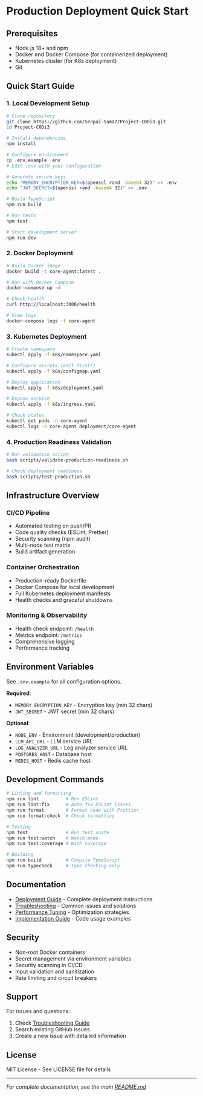 # Production Deployment Quick Start

## Prerequisites

- Node.js 18+ and npm
- Docker and Docker Compose (for containerized deployment)
- Kubernetes cluster (for K8s deployment)
- Git

## Quick Start Guide

### 1. Local Development Setup

```bash
# Clone repository
git clone https://github.com/Senpai-Sama7/Project-C0Di3.git
cd Project-C0Di3

# Install dependencies
npm install

# Configure environment
cp .env.example .env
# Edit .env with your configuration

# Generate secure keys
echo "MEMORY_ENCRYPTION_KEY=$(openssl rand -base64 32)" >> .env
echo "JWT_SECRET=$(openssl rand -base64 32)" >> .env

# Build TypeScript
npm run build

# Run tests
npm test

# Start development server
npm run dev
```

### 2. Docker Deployment

```bash
# Build Docker image
docker build -t core-agent:latest .

# Run with Docker Compose
docker-compose up -d

# Check health
curl http://localhost:3000/health

# View logs
docker-compose logs -f core-agent
```

### 3. Kubernetes Deployment

```bash
# Create namespace
kubectl apply -f k8s/namespace.yaml

# Configure secrets (edit first!)
kubectl apply -f k8s/configmap.yaml

# Deploy application
kubectl apply -f k8s/deployment.yaml

# Expose service
kubectl apply -f k8s/ingress.yaml

# Check status
kubectl get pods -n core-agent
kubectl logs -n core-agent deployment/core-agent
```

### 4. Production Readiness Validation

```bash
# Run validation script
bash scripts/validate-production-readiness.sh

# Check deployment readiness
bash scripts/test-production.sh
```

## Infrastructure Overview

### CI/CD Pipeline
- Automated testing on push/PR
- Code quality checks (ESLint, Prettier)
- Security scanning (npm audit)
- Multi-node test matrix
- Build artifact generation

### Container Orchestration
- Production-ready Dockerfile
- Docker Compose for local development
- Full Kubernetes deployment manifests
- Health checks and graceful shutdowns

### Monitoring & Observability
- Health check endpoint: `/health`
- Metrics endpoint: `/metrics`
- Comprehensive logging
- Performance tracking

## Environment Variables

See `.env.example` for all configuration options.

**Required**:
- `MEMORY_ENCRYPTION_KEY` - Encryption key (min 32 chars)
- `JWT_SECRET` - JWT secret (min 32 chars)

**Optional**:
- `NODE_ENV` - Environment (development/production)
- `LLM_API_URL` - LLM service URL
- `LOG_ANALYZER_URL` - Log analyzer service URL
- `POSTGRES_HOST` - Database host
- `REDIS_HOST` - Redis cache host

## Development Commands

```bash
# Linting and formatting
npm run lint          # Run ESLint
npm run lint:fix      # Auto-fix ESLint issues
npm run format        # Format code with Prettier
npm run format:check  # Check formatting

# Testing
npm test              # Run test suite
npm run test:watch    # Watch mode
npm run test:coverage # With coverage

# Building
npm run build         # Compile TypeScript
npm run typecheck     # Type checking only
```

## Documentation

- [Deployment Guide](docs/DEPLOYMENT_GUIDE.md) - Complete deployment instructions
- [Troubleshooting](docs/TROUBLESHOOTING.md) - Common issues and solutions
- [Performance Tuning](docs/PERFORMANCE_TUNING.md) - Optimization strategies
- [Implementation Guide](docs/IMPLEMENTATION_GUIDE.md) - Code usage examples

## Security

- Non-root Docker containers
- Secret management via environment variables
- Security scanning in CI/CD
- Input validation and sanitization
- Rate limiting and circuit breakers

## Support

For issues and questions:
1. Check [Troubleshooting Guide](docs/TROUBLESHOOTING.md)
2. Search existing GitHub issues
3. Create a new issue with detailed information

## License

MIT License - See LICENSE file for details

---

*For complete documentation, see the main [README.md](../README.md)*
